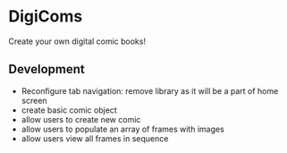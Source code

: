 # DigiComs
Create your own digital comic books!

## Development
* Reconfigure tab navigation: remove library as it will be a part of home screen
* create basic comic object
* allow users to create new comic
* allow users to populate an array of frames with images
* allow users view all frames in sequence
